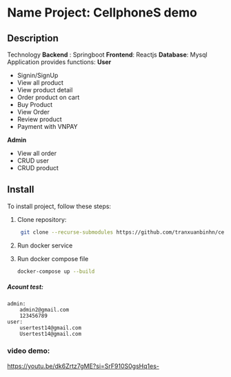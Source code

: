 # Name Project: CellphoneS demo

## Description
Technology
**Backend** : Springboot
**Frontend**: Reactjs
**Database**: Mysql 
Application provides functions:
**User**
+ Signin/SignUp
+ View all product
+ View product detail
+ Order product on cart
+ Buy Product
+ View Order
+ Review product
+ Payment with VNPAY

**Admin**
+ View all order
+ CRUD user
+ CRUD product

## Install
To install project, follow these steps:

1. Clone repository:
   ```bash
    git clone --recurse-submodules https://github.com/tranxuanbinhn/cellphones_demo_webservice
2. Run docker service

3. Run docker compose file
    ```bash
    docker-compose up --build
##### Acount test:
    admin:
        admin2@gmail.com
        123456789
    user:
        usertest14@gmail.com
        Usertest14@gmail.com

### video demo:
https://youtu.be/dk6Zrtz7gME?si=SrF910S0gsHq1es-